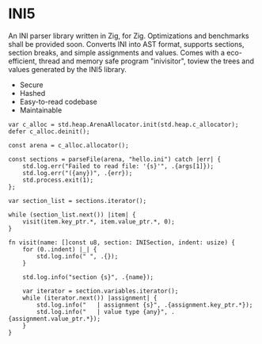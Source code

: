 # INI5

An INI parser library written in Zig, for Zig. Optimizations and benchmarks
shall be provided soon. Converts INI into AST format, supports sections, section
breaks, and simple assignments and values. Comes with a eco-efficient, thread 
and memory safe program "inivisitor", toview the trees and values generated by 
the INI5 library.

* Secure
* Hashed
* Easy-to-read codebase
* Maintainable

```zig
var c_alloc = std.heap.ArenaAllocator.init(std.heap.c_allocator);
defer c_alloc.deinit();

const arena = c_alloc.allocator();

const sections = parseFile(arena, "hello.ini") catch |err| {
    std.log.err("Failed to read file: '{s}'", .{args[1]});
    std.log.err("({any})", .{err});
    std.process.exit(1);
};

var section_list = sections.iterator();

while (section_list.next()) |item| {
    visit(item.key_ptr.*, item.value_ptr.*, 0);
}

fn visit(name: []const u8, section: INISection, indent: usize) {
    for (0..indent) |_| {
        std.log.info(" ", .{});
    }

    std.log.info("section {s}", .{name});

    var iterator = section.variables.iterator();
    while (iterator.next()) |assignment| {
        std.log.info("   | assignment {s}", .{assignment.key_ptr.*});
        std.log.info("   | value type {any}", .{assignment.value_ptr.*});
    }
}
```
